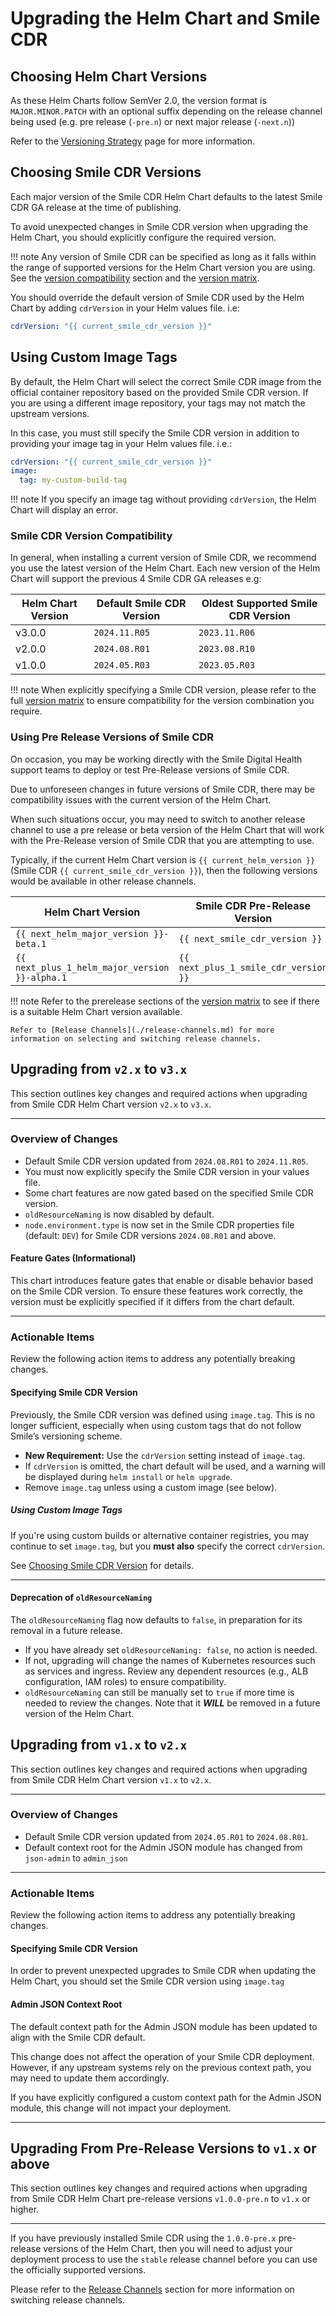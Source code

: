 # Upgrading the Helm Chart and Smile CDR

## Choosing Helm Chart Versions
As these Helm Charts follow SemVer 2.0, the version format is `MAJOR.MINOR.PATCH` with an optional suffix depending on the release channel being used (e.g. pre release (`-pre.n`) or next major release (`-next.n`))

Refer to the [Versioning Strategy](../upgrading/versioning-strategy.md) page for more information.

## Choosing Smile CDR Versions
Each major version of the Smile CDR Helm Chart defaults to the latest Smile CDR GA release at the time of publishing.

To avoid unexpected changes in Smile CDR version when upgrading the Helm Chart, you should explicitly configure the required version.

!!! note
    Any version of Smile CDR can be specified as long as it falls within the range of supported versions for the Helm Chart version you are using.<br>
    See the [version compatibility](#smile-cdr-version-compatibility) section and the [version matrix](./version-matrix.md).

You should override the default version of Smile CDR used by the Helm Chart by adding `cdrVersion` in your Helm values file. i.e:

```yaml
cdrVersion: "{{ current_smile_cdr_version }}"
```

## Using Custom Image Tags
By default, the Helm Chart will select the correct Smile CDR image from the official container repository based on the provided Smile CDR version. If you are using a different image repository, your tags may not match the upstream versions.

In this case, you must still specify the Smile CDR version in addition to providing your image tag in your Helm values file. i.e.:

```yaml
cdrVersion: "{{ current_smile_cdr_version }}"
image:
  tag: my-custom-build-tag
```

!!! note
    If you specify an image tag without providing `cdrVersion`, the Helm Chart will display an error.

### Smile CDR Version Compatibility
In general, when installing a current version of Smile CDR, we recommend you use the latest version of the Helm Chart. Each new version of the Helm Chart will support the previous 4 Smile CDR GA releases e.g:

| Helm Chart Version | Default Smile CDR Version | Oldest Supported Smile CDR Version |
| ------------------ | ------------------------- | ---------------------------------- |
| v3.0.0             | `2024.11.R05`             | `2023.11.R06`                      |
| v2.0.0             | `2024.08.R01`             | `2023.08.R10`                      |
| v1.0.0             | `2024.05.R03`             | `2023.05.R03`                      |

!!! note
    When explicitly specifying a Smile CDR version, please refer to the full [version matrix](./version-matrix.md) to ensure compatibility for the version combination you require.

### Using Pre Release Versions of Smile CDR
On occasion, you may be working directly with the Smile Digital Health support teams to deploy or test Pre-Release versions of Smile CDR.

Due to unforeseen changes in future versions of Smile CDR, there may be compatibility issues with the current version of the Helm Chart.

When such situations occur, you may need to switch to another release channel to use a pre release or beta version of the Helm Chart that will work with the Pre-Release version of Smile CDR that you are attempting to use.

Typically, if the current Helm Chart version is `{{ current_helm_version }}` (Smile CDR `{{ current_smile_cdr_version }}`), then the following versions would be available in other release channels.

| Helm Chart Version | Smile CDR Pre-Release Version |
| - | - |
| `{{ next_helm_major_version }}-beta.1` | `{{ next_smile_cdr_version }}` |
| `{{ next_plus_1_helm_major_version }}-alpha.1` | `{{ next_plus_1_smile_cdr_version }}` |

!!! note
    Refer to the prerelease sections of the [version matrix](./version-matrix.md#upcoming-release-previews) to see if there is a suitable Helm Chart version available.

    Refer to [Release Channels](./release-channels.md) for more information on selecting and switching release channels.


## Upgrading from `v2.x` to `v3.x`

This section outlines key changes and required actions when upgrading from Smile CDR Helm Chart version `v2.x` to `v3.x`.

---

### Overview of Changes
- Default Smile CDR version updated from `2024.08.R01` to `2024.11.R05`.
- You must now explicitly specify the Smile CDR version in your values file.
- Some chart features are now gated based on the specified Smile CDR version.
- `oldResourceNaming` is now disabled by default.
- `node.environment.type` is now set in the Smile CDR properties file (default: `DEV`) for Smile CDR versions `2024.08.R01` and above.

#### Feature Gates (Informational)
This chart introduces feature gates that enable or disable behavior based on the Smile CDR version. To ensure these features work correctly, the version must be explicitly specified if it differs from the chart default.

---

### Actionable Items
Review the following action items to address any potentially breaking changes.

#### Specifying Smile CDR Version
Previously, the Smile CDR version was defined using `image.tag`. This is no longer sufficient, especially when using custom tags that do not follow Smile’s versioning scheme.

- **New Requirement:** Use the `cdrVersion` setting instead of `image.tag`.
- If `cdrVersion` is omitted, the chart default will be used, and a warning will be displayed during `helm install` or `helm upgrade`.
- Remove `image.tag` unless using a custom image (see below).

##### Using Custom Image Tags
If you're using custom builds or alternative container registries, you may continue to set `image.tag`, but you **must also** specify the correct `cdrVersion`.

See [Choosing Smile CDR Version](#choosing-smile-cdr-version) for details.

---

#### Deprecation of `oldResourceNaming`
The `oldResourceNaming` flag now defaults to `false`, in preparation for its removal in a future release.

- If you have already set `oldResourceNaming: false`, no action is needed.
- If not, upgrading will change the names of Kubernetes resources such as services and ingress. Review any dependent resources (e.g., ALB configuration, IAM roles) to ensure compatibility.
- `oldResourceNaming` can still be manually set to `true` if more time is needed to review the changes. Note that it ***WILL*** be removed in a future version of the Helm Chart.

## Upgrading from `v1.x` to `v2.x`

This section outlines key changes and required actions when upgrading from Smile CDR Helm Chart version `v1.x` to `v2.x`.

---

### Overview of Changes
- Default Smile CDR version updated from `2024.05.R01` to `2024.08.R01`.
- Default context root for the Admin JSON module has changed from `json-admin` to `admin_json`

---

### Actionable Items
Review the following action items to address any potentially breaking changes.

#### Specifying Smile CDR Version
In order to prevent unexpected upgrades to Smile CDR when updating the Helm Chart, you should set the Smile CDR version using `image.tag`

#### Admin JSON Context Root
The default context path for the Admin JSON module has been updated to align with the Smile CDR default.

This change does not affect the operation of your Smile CDR deployment. However, if any upstream systems rely on the previous context path, you may need to update them accordingly.

If you have explicitly configured a custom context path for the Admin JSON module, this change will not impact your deployment.

---

## Upgrading From Pre-Release Versions to `v1.x` or above

This section outlines key changes and required actions when upgrading from Smile CDR Helm Chart pre-release versions `v1.0.0-pre.n` to `v1.x` or higher.

---

If you have previously installed Smile CDR using the `1.0.0-pre.x` pre-release versions of the Helm Chart, then you will need to adjust your deployment process to use the `stable` release channel before you can use the officially supported versions.


Please refer to the [Release Channels](./release-channels.md) section for more information on switching release channels.